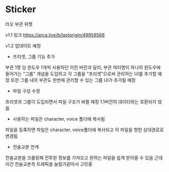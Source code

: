 # Sticker
라오 부관 위젯

v1.1 링크
https://arca.live/b/lastorigin/49858568

v1.2 업데이트 예정
- 프리셋, 그룹 기능 추가

부관 1명 당 윈도우 1개씩 사용하던 이전 버전과 달리,
부관 여러명이 하나의 윈도우에 들어가는 "그룹" 개념을 도입하고
각 그룹을 "프리셋"으로써 관리하는 UI를 추가할 예정
또한 그룹 내의 부관도 한번에 관리할 수 있는 그룹 UI가 추가될 예정

- 파일 구성 수정

프리셋과 그룹이 도입되면서 파일 구조가 바뀔 예정
1.1버전의 데이터와는 호환되지 않음

- 사용하는 파일은 character, voice 폴더에 복사됨

파일을 등록하면 파일은 character, voice폴더에 복사되고
이 파일을 향한 상대경로로 변경됨

- 전술교본 연계

전술교본을 크롤링해 전투원 정보를 가져오고
원하는 파일을 쉽게 받아올 수 있음
근데 이건 전술교본측 트래픽을 늘릴거같아서 고민중
